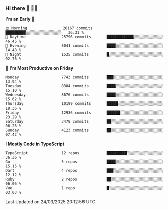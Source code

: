 ### Hi there 👋 🧑‍💻



<!--START_SECTION:waka-->
**I'm an Early 🐤** 

```text
🌞 Morning                20167 commits       █████████░░░░░░░░░░░░░░░░   36.31 % 
🌆 Daytime                25796 commits       ████████████░░░░░░░░░░░░░   46.45 % 
🌃 Evening                8041 commits        ████░░░░░░░░░░░░░░░░░░░░░   14.48 % 
🌙 Night                  1535 commits        █░░░░░░░░░░░░░░░░░░░░░░░░   02.76 % 
```
📅 **I'm Most Productive on Friday** 

```text
Monday                   7743 commits        ███░░░░░░░░░░░░░░░░░░░░░░   13.94 % 
Tuesday                  8384 commits        ████░░░░░░░░░░░░░░░░░░░░░   15.10 % 
Wednesday                8676 commits        ████░░░░░░░░░░░░░░░░░░░░░   15.62 % 
Thursday                 10199 commits       █████░░░░░░░░░░░░░░░░░░░░   18.36 % 
Friday                   12936 commits       ██████░░░░░░░░░░░░░░░░░░░   23.29 % 
Saturday                 3478 commits        ██░░░░░░░░░░░░░░░░░░░░░░░   06.26 % 
Sunday                   4123 commits        ██░░░░░░░░░░░░░░░░░░░░░░░   07.42 % 
```


**I Mostly Code in TypeScript** 

```text
TypeScript               12 repos            █████████░░░░░░░░░░░░░░░░   36.36 % 
Go                       5 repos             ████░░░░░░░░░░░░░░░░░░░░░   15.15 % 
Dart                     4 repos             ███░░░░░░░░░░░░░░░░░░░░░░   12.12 % 
Ruby                     2 repos             ██░░░░░░░░░░░░░░░░░░░░░░░   06.06 % 
Vue                      1 repo              █░░░░░░░░░░░░░░░░░░░░░░░░   03.03 % 
```




 Last Updated on 24/03/2025 20:12:56 UTC
<!--END_SECTION:waka-->


